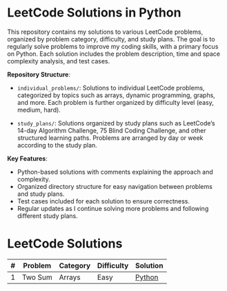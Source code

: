 # LeetCode Solutions in Python

This repository contains my solutions to various LeetCode problems, organized by problem category, difficulty, and study plans. The goal is to regularly solve problems to improve my coding skills, with a primary focus on Python. Each solution includes the problem description, time and space complexity analysis, and test cases.

**Repository Structure**:

- `individual_problems/`: Solutions to individual LeetCode problems, categorized by topics such as arrays, dynamic programming, graphs, and more. Each problem is further organized by difficulty level (easy, medium, hard).

- `study_plans/`: Solutions organized by study plans such as LeetCode’s 14-day Algorithm Challenge, 75 Blind Coding Challenge, and other structured learning paths. Problems are arranged by day or week according to the study plan.

**Key Features**:

- Python-based solutions with comments explaining the approach and complexity.
- Organized directory structure for easy navigation between problems and study plans.
- Test cases included for each solution to ensure correctness.
- Regular updates as I continue solving more problems and following different study plans.


# LeetCode Solutions

| #   | Problem       | Category  | Difficulty  | Solution    |
|----:|---------------|-----------|-------------|-------------|
| 1   | Two Sum       | Arrays    | Easy        | [Python](src/individual_problems/arrays/easy/_001_two_sum.py) |